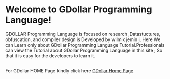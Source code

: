 

Welcome to GDollar Programming Language!
===========================================

GDOLLAR Programming Language is focused on research ,Datastuctures, obfuscation, and compiler design is Developed by wilmix jemin j. Here We can Learn only about GDollar Programming Language Tutorial.Professionals can view the Tutorial about GDollar Programming Language in this site ; So that it is easy for the developers to learn it.



<br>
For   GDollar  HOME  Page  kindly  click  here  <a href src= ""  >GDollar Home Page  </a>
